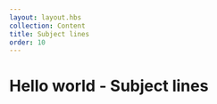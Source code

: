 ```yaml
---
layout: layout.hbs
collection: Content
title: Subject lines
order: 10
---
```


# Hello world - Subject lines
